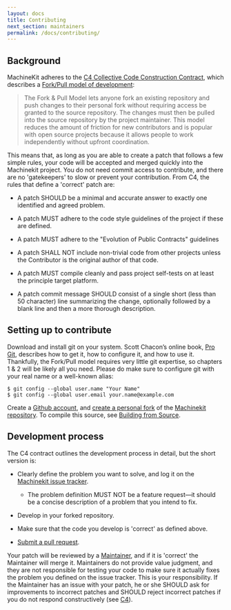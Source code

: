 ```yaml
---
layout: docs
title: Contributing
next_section: maintainers
permalink: /docs/contributing/
---
```


## Background

MachineKit adheres to the [C4 Collective Code Construction Contract][1],
which describes a [Fork/Pull model of development][2]:

> The Fork & Pull Model lets anyone fork an existing repository and
> push changes to their personal fork without requiring access be
> granted to the source repository. The changes must then be pulled
> into the source repository by the project maintainer. This model
> reduces the amount of friction for new contributors and is popular
> with open source projects because it allows people to work
> independently without upfront coordination.

This means that, as long as you are able to create a patch that
follows a few simple rules, your code will be accepted and merged
quickly into the Machinekit project. You do not need commit access to
contribute, and there are no 'gatekeepers' to slow or prevent your
contribution. From C4, the rules that define a 'correct' patch are:

- A patch SHOULD be a minimal and accurate answer to exactly one
  identified and agreed problem.

- A patch MUST adhere to the code style guidelines of the project if
  these are defined.

- A patch MUST adhere to the "Evolution of Public Contracts"
  guidelines

- A patch SHALL NOT include non-trivial code from other projects
  unless the Contributor is the original author of that code.

- A patch MUST compile cleanly and pass project self-tests on at least
  the principle target platform.

- A patch commit message SHOULD consist of a single short (less than
  50 character) line summarizing the change, optionally followed by a
  blank line and then a more thorough description.

## Setting up to contribute

Download and install git on your system. Scott Chacon’s online book,
[Pro Git][6], describes how to get it, how to configure it, and how to use
it. Thankfully, the Fork/Pull model requires very little git
expertise, so chapters 1 & 2 will be likely all you need. Please do
make sure to configure git with your real name or a well-known alias:

    $ git config --global user.name "Your Name"
    $ git config --global user.email your.name@example.com

Create a [Github account][3], and [create a personal fork][4] of the
[Machinekit repository][5]. To compile this source, see [Building from Source][10].

## Development process

The C4 contract outlines the development process in detail, but the
short version is:

- Clearly define the problem you want to solve, and log it on the
  [Machinekit issue tracker][7].

  - The problem definition MUST NOT be a feature request—it should be a
    concise description of a problem that you intend to fix.

- Develop in your forked repository.

- Make sure that the code you develop is 'correct' as defined above.

- [Submit a pull request][8].

Your patch will be reviewed by a [Maintainer][9], and if it is 'correct'
the Maintainer will merge it. Maintainers do not provide value
judgment, and they are not responsible for testing your code to make
sure it actually fixes the problem you defined on the issue
tracker.  This is your responsibility. If the Maintainer has an issue
with your patch, he or she SHOULD ask for improvements to incorrect
patches and SHOULD reject incorrect patches if you do not respond
constructively (see [C4][1]).

[1]: /docs/C4/
[2]: https://help.github.com/articles/using-pull-requests/
[3]: https://github.com/join
[4]: https://help.github.com/articles/fork-a-repo
[5]: https://github.com/machinekit/machinekit
[6]: http://git-scm.com/book
[7]: https://github.com/machinekit/machinekit/issues
[8]: https://help.github.com/articles/creating-a-pull-request
[9]: /docs/maintainers/
[10]:/docs/building-from-source
